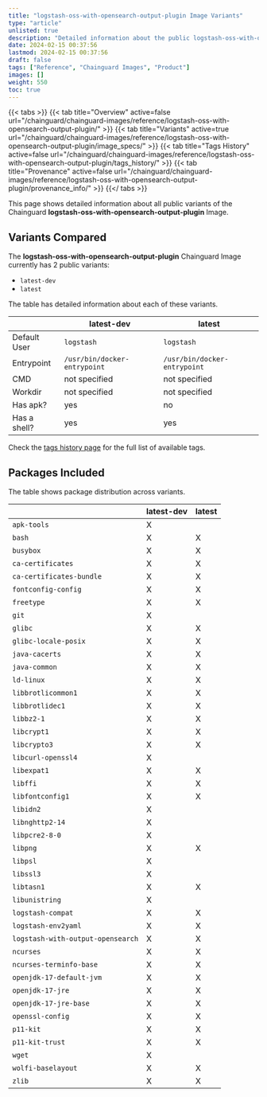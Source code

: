 ```yaml
---
title: "logstash-oss-with-opensearch-output-plugin Image Variants"
type: "article"
unlisted: true
description: "Detailed information about the public logstash-oss-with-opensearch-output-plugin Chainguard Image variants"
date: 2024-02-15 00:37:56
lastmod: 2024-02-15 00:37:56
draft: false
tags: ["Reference", "Chainguard Images", "Product"]
images: []
weight: 550
toc: true
---
```


{{< tabs >}}
{{< tab title="Overview" active=false url="/chainguard/chainguard-images/reference/logstash-oss-with-opensearch-output-plugin/" >}}
{{< tab title="Variants" active=true url="/chainguard/chainguard-images/reference/logstash-oss-with-opensearch-output-plugin/image_specs/" >}}
{{< tab title="Tags History" active=false url="/chainguard/chainguard-images/reference/logstash-oss-with-opensearch-output-plugin/tags_history/" >}}
{{< tab title="Provenance" active=false url="/chainguard/chainguard-images/reference/logstash-oss-with-opensearch-output-plugin/provenance_info/" >}}
{{</ tabs >}}

This page shows detailed information about all public variants of the Chainguard **logstash-oss-with-opensearch-output-plugin** Image.

## Variants Compared
The **logstash-oss-with-opensearch-output-plugin** Chainguard Image currently has 2 public variants: 

- `latest-dev`
- `latest`

The table has detailed information about each of these variants.

|              | latest-dev                   | latest                       |
|--------------|------------------------------|------------------------------|
| Default User | `logstash`                   | `logstash`                   |
| Entrypoint   | `/usr/bin/docker-entrypoint` | `/usr/bin/docker-entrypoint` |
| CMD          | not specified                | not specified                |
| Workdir      | not specified                | not specified                |
| Has apk?     | yes                          | no                           |
| Has a shell? | yes                          | yes                          |

Check the [tags history page](/chainguard/chainguard-images/reference/logstash-oss-with-opensearch-output-plugin/tags_history/) for the full list of available tags.

## Packages Included
The table shows package distribution across variants.

|                                   | latest-dev | latest |
|-----------------------------------|------------|--------|
| `apk-tools`                       | X          |        |
| `bash`                            | X          | X      |
| `busybox`                         | X          | X      |
| `ca-certificates`                 | X          | X      |
| `ca-certificates-bundle`          | X          | X      |
| `fontconfig-config`               | X          | X      |
| `freetype`                        | X          | X      |
| `git`                             | X          |        |
| `glibc`                           | X          | X      |
| `glibc-locale-posix`              | X          | X      |
| `java-cacerts`                    | X          | X      |
| `java-common`                     | X          | X      |
| `ld-linux`                        | X          | X      |
| `libbrotlicommon1`                | X          | X      |
| `libbrotlidec1`                   | X          | X      |
| `libbz2-1`                        | X          | X      |
| `libcrypt1`                       | X          | X      |
| `libcrypto3`                      | X          | X      |
| `libcurl-openssl4`                | X          |        |
| `libexpat1`                       | X          | X      |
| `libffi`                          | X          | X      |
| `libfontconfig1`                  | X          | X      |
| `libidn2`                         | X          |        |
| `libnghttp2-14`                   | X          |        |
| `libpcre2-8-0`                    | X          |        |
| `libpng`                          | X          | X      |
| `libpsl`                          | X          |        |
| `libssl3`                         | X          |        |
| `libtasn1`                        | X          | X      |
| `libunistring`                    | X          |        |
| `logstash-compat`                 | X          | X      |
| `logstash-env2yaml`               | X          | X      |
| `logstash-with-output-opensearch` | X          | X      |
| `ncurses`                         | X          | X      |
| `ncurses-terminfo-base`           | X          | X      |
| `openjdk-17-default-jvm`          | X          | X      |
| `openjdk-17-jre`                  | X          | X      |
| `openjdk-17-jre-base`             | X          | X      |
| `openssl-config`                  | X          | X      |
| `p11-kit`                         | X          | X      |
| `p11-kit-trust`                   | X          | X      |
| `wget`                            | X          |        |
| `wolfi-baselayout`                | X          | X      |
| `zlib`                            | X          | X      |

